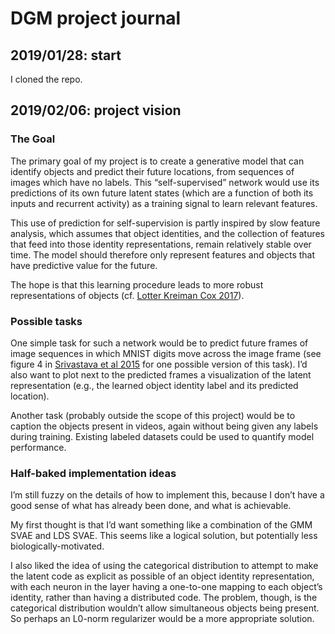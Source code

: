# DGM project journal

## 2019/01/28: start

I cloned the repo.


## 2019/02/06: project vision

### The Goal
The primary goal of my project is to create a generative model that can identify objects and predict their future locations, from sequences of images which have no labels. This “self-supervised” network would use its predictions of its own future latent states (which are a function of both its inputs and recurrent activity) as a training signal to learn relevant features.

This use of prediction for self-supervision is partly inspired by slow feature analysis, which assumes that object identities, and the collection of features that feed into those identity representations, remain relatively stable over time. The model should therefore only represent features and objects that have predictive value for the future.

The hope is that this learning procedure leads to more robust representations of objects (cf. [Lotter Kreiman Cox 2017](https://arxiv.org/abs/1605.08104)).


### Possible tasks
One simple task for such a network would be to predict future frames of image sequences in which MNIST digits move across the image frame (see figure 4 in [Srivastava et al 2015](https://arxiv.org/abs/1502.04681) for one possible version of this task). I’d also want to plot next to the predicted frames a visualization of the latent representation (e.g., the learned object identity label and its predicted location).

Another task (probably outside the scope of this project) would be to caption the objects present in videos, again without being given any labels during training. Existing labeled datasets could be used to quantify model performance. 

### Half-baked implementation ideas
I’m still fuzzy on the details of how to implement this, because I don’t have a good sense of what has already been done, and what is achievable.

My first thought is that I’d want something like a combination of the GMM SVAE and LDS SVAE. This seems like a logical solution, but potentially less biologically-motivated.

I also liked the idea of using the categorical distribution to attempt to make the latent code as explicit as possible of an object identity representation, with each neuron in the layer having a one-to-one mapping to each object’s identity, rather than having a distributed code. The problem, though, is the categorical distribution wouldn’t allow simultaneous objects being present. So perhaps an L0-norm regularizer would be a more appropriate solution.


## 
